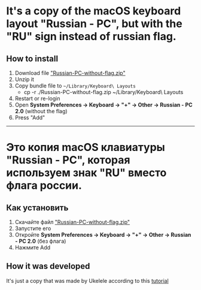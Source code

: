 # It's a copy of the macOS keyboard layout "Russian - PC", but with the "RU" sign instead of russian flag.

## How to install

1. Download file ["Russian-PC-without-flag.zip"](./Russian-PC-without-flag.zip)
2. Unzip it
3. Copy bundle file to `~/Library/Keyboard\ Layouts`
   - cp -r ./Russian-PC-without-flag.zip ~/Library/Keyboard\ Layouts
4. Restart or re-login
5. Open **System Preferences -> Keyboard -> "+" -> Other -> Russian - PC 2.0** (without the flag)
6. Press "Add"

--------

# Это копия macOS клавиатуры "Russian - PC", которая используем знак "RU" вместо флага россии.

## Как установить

1. Скачайте файл ["Russian-PC-without-flag.zip"](./Russian-PC-without-flag.zip)
2. Запустите его
3. Откройте **System Preferences -> Keyboard -> "+" -> Other -> Russian - PC 2.0** (без флага)
4. Нажмите Add

## How it was developed 

It's just a copy that was made by Ukelele according to this [tutorial](https://suragch.medium.com/how-to-make-a-custom-keyboard-for-mac-os-c9f607428372)